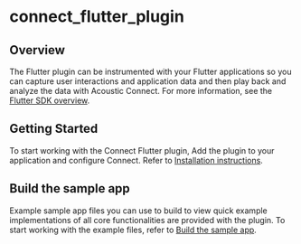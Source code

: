 # connect_flutter_plugin

## Overview

The Flutter plugin can be instrumented with your Flutter applications so you can capture user 
interactions and application data and then play back and analyze the data with Acoustic Connect. For more information, see the [Flutter SDK overview](https://developer.goacoustic.com/acoustic-exp-analytics/docs/connect-flutter-sdk-overview).

## Getting Started

To start working with the Connect Flutter plugin, Add the plugin to your application and configure Connect. Refer to [Installation instructions](https://developer.goacoustic.com/acoustic-exp-analytics/docs/add-the-connect-flutter-sdk-to-your-project#set-up-your-ios-app).

## Build the sample app 
Example sample app files you can use to build to view quick example implementations of all core functionalities are provided with the plugin. To start working with the example files, refer to [Build the sample app](https://developer.goacoustic.com/acoustic-exp-analytics/docs/build-the-connect-flutter-sample-app).


